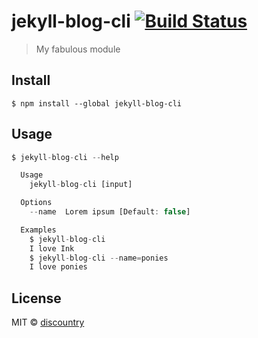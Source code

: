 # jekyll-blog-cli [![Build Status](https://travis-ci.org/discountry/jekyll-blog-cli.svg?branch=master)](https://travis-ci.org/discountry/jekyll-blog-cli)

> My fabulous module


## Install

```
$ npm install --global jekyll-blog-cli
```


## Usage

```js
$ jekyll-blog-cli --help

  Usage
    jekyll-blog-cli [input]

  Options
    --name  Lorem ipsum [Default: false]

  Examples
    $ jekyll-blog-cli
    I love Ink
    $ jekyll-blog-cli --name=ponies
    I love ponies
```


## License

MIT © [discountry](http://discountry.github.io)
